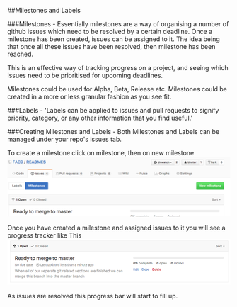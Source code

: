 ##Milestones and Labels

###Milestones -
  Essentially milestones are a way of organising a number of github issues which need to be resolved by a certain deadline. Once a milestone has been created, issues can be assigned to it. The idea being that once all these issues have been resolved, then milestone has been reached.

  This is an effective way of tracking progress on a project, and seeing which issues need to be prioritised for upcoming deadlines.

  Milestones could be used for Alpha, Beta, Release etc. Milestones could be created in a more or less granular fashion as you see fit.

###Labels -
  'Labels can be applied to issues and pull requests to signify priority, category, or any other information that you find useful.'


###Creating Milestones and Labels -
  Both Milestones and Labels can be managed under your repo's issues tab.

  To create a milestone click on milestone, then on new milestone
  ![Where to find Milestones](/images/milestones.png)

  Once you have created a milestone and assigned issues to it you will see a progress tracker like This
  ![Progress](/images/milestoneinaction.png)

  As issues are resolved this progress bar will start to fill up.
